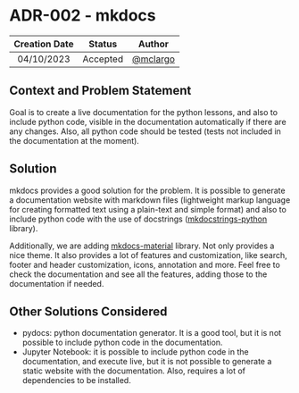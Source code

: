 # ADR-002 - mkdocs

| Creation Date | Status   | Author                                 |
| :-----------: | :------: | :------------------------------------: |
| 04/10/2023    | Accepted | [@mclargo](https://github.com/McLargo) |

## Context and Problem Statement

Goal is to create a live documentation for the python lessons, and also to
include python code, visible in the documentation automatically if there are any
changes. Also, all python code should be tested (tests not included in the
documentation at the moment).

## Solution

mkdocs provides a good solution for the problem. It is possible to generate a
documentation website with markdown files (lightweight markup language for
creating formatted text using a plain-text and simple format) and also to
include python code with the use of docstrings
([mkdocstrings-python](https://mkdocstrings.github.io/python/) library).

Additionally, we are adding
[mkdocs-material](https://squidfunk.github.io/mkdocs-material/) library. Not
only provides a nice theme. It also provides a lot of features and
customization, like search, footer and header customization, icons, annotation
and more. Feel free to check the documentation and see all the features, adding
those to the documentation if needed.

## Other Solutions Considered

- pydocs: python documentation generator. It is a good tool, but it is not
  possible to include python code in the documentation.
- Jupyter Notebook: it is possible to include python code in the documentation,
  and execute live, but it is not possible to generate a static website with the
  documentation. Also, requires a lot of dependencies to be installed.
